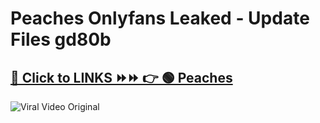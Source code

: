 
 # Peaches Onlyfans Leaked - Update Files gd80b

## <h2><a href="https://clipsfans.com/Peaches&ref=git">🔗 Click to LINKS ⏩⏩ 👉 🟢 Peaches </a></h2>

<a href="https://clipsfans.com/Peaches&ref=git" rel="nofollow" data-target="animated-image.originalLink"><img src="https://i.ibb.co.com/xMMVF88/686577567.gif" alt="Viral Video Original" style="max-width: 100%; display: inline-block;" data-target="animated-image.originalImage"></a>

